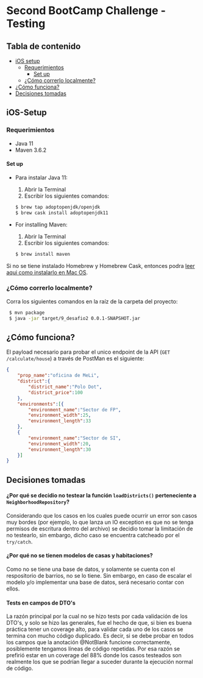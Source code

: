 # Second BootCamp Challenge - Testing

## Tabla de contenido
- [iOS setup](#ios-setup)
    - [Requerimientos](#requerimientos)
        - [Set up](#set-up)
    - [¿Cómo correrlo localmente?](#cómo-correrlo-localmente)
- [¿Cómo funciona?](#cómo-funciona)
- [Decisiones tomadas](#decisiones-tomadas)

## iOS-Setup

### Requerimientos

- Java 11
- Maven 3.6.2

#### Set up

- Para instalar Java 11:
    1. Abrir la Terminal
    2. Escribir los siguientes comandos:
  ```bash
  $ brew tap adoptopenjdk/openjdk
  $ brew cask install adoptopenjdk11
  ```

- For installing Maven:
    1. Abrir la Terminal
    2. Escribir los siguientes comandos:
  ```bash
  $ brew install maven
  ```

Si no se tiene instalado Homebrew y Homebrew Cask, entonces podra [leer aqui como instalarlo en Mac OS](https://devqa.io/brew-install-java/).

### ¿Cómo correrlo localmente?

Corra los siguientes comandos en la raíz de la carpeta del proyecto:

```bash
 $ mvn package
 $ java -jar target/9_desafio2 0.0.1-SNAPSHOT.jar
```

## ¿Cómo funciona?
El payload necesario para probar el unico endpoint de la API (`GET /calculate/house`) a través de PostMan es el siguiente:
```json
{
    "prop_name":"oficina de MeLi",
    "district":{
        "district_name":"Polo Dot",
        "district_price":100
    },
    "environments":[{
        "environment_name":"Sector de FP",
        "environment_width":25,
        "environment_length":33
    },
    {
        "environment_name":"Sector de SI",
        "environment_width":20,
        "environment_length":30
    }]
}
```

## Decisiones tomadas
#### ¿Por qué se decidio no testear la función `loadDistricts()` perteneciente a `NeighborhoodRepository`?
Considerando que los casos en los cuales puede ocurrir un error son casos muy bordes (por ejemplo, lo que lanza un IO exception es que no se tenga permisos de escritura dentro del archivo) se decidio tomar la limitación de no testearlo, sin embargo, dicho caso se encuentra catcheado por el `try/catch`.

#### ¿Por qué no se tienen modelos de casas y habitaciones?
Como no se tiene una base de datos, y solamente se cuenta con el respositorio de barrios, no se lo tiene. Sin embargo, en caso de escalar el modelo y/o implementar una base de datos, será necesario contar con ellos.

#### Tests en campos de DTO's
La razón principal por la cual no se hizo tests por cada validación de los DTO's, y solo se hizo las generales, fue el hecho de que, si bien es buena práctica tener un coverage alto, para validar cada uno de los casos se termina con mucho código duplicado. Es decir, si se debe probar en todos los campos que la anotación @NotBlank funcione correctamente, posiblemente tengamos líneas de código repetidas. Por esa razón se prefirió estar en un coverage del 88% donde los casos testeados son realmente los que se podrían llegar a suceder durante la ejecución normal de código.